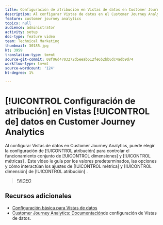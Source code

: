 ```yaml
---
title: Configuración de atribución en Vistas de datos en Customer Journey Analytics
description: Al configurar Vistas de datos en el Customer Journey Analytics de Adobe, puede elegir la configuración de atribución para controlar cómo funcionarán juntas las dimensiones y las métricas. Este vídeo le guía por los valores predeterminados, las opciones y cómo interactúan los valores de atribución de métricas y dimensiones.
feature: customer journey analytics
topics: null
audience: administrator
activity: setup
doc-type: feature video
team: Technical Marketing
thumbnail: 30185.jpg
kt: 3959
translation-type: tm+mt
source-git-commit: 08f06d4703272d5eeab612fe6b2bb6dc4adb9d74
workflow-type: tm+mt
source-wordcount: '124'
ht-degree: 1%

---
```



# [!UICONTROL Configuración de atribución] en Vistas [!UICONTROL de] datos en Customer Journey Analytics

Al configurar Vistas  de datos en Customer Journey Analytics, puede elegir la configuración de [!UICONTROL atribución] para controlar el funcionamiento conjunto de [!UICONTROL dimensiones] y [!UICONTROL métricas] . Este vídeo le guía por los valores predeterminados, las opciones y cómo interactúan los ajustes de [!UICONTROL métrica] y [!UICONTROL dimensión] de [!UICONTROL atribución] .

>[!VIDEO](https://video.tv.adobe.com/v/30185/?quality=12&enable10seconds=on&speedcontrol=on)

## Recursos adicionales

* [Configuración básica para Vistas de datos](basic-configuration-for-data-views.md)
* [Customer Journey Analytics: Documentación](https://docs.adobe.com/content/help/en/analytics-platform/using/cja-dataviews/configure-dataviews.html)de configuración de Vistas de datos.
